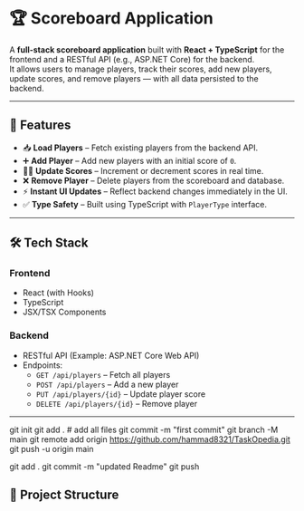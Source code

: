 # 🏆 Scoreboard Application

A **full-stack scoreboard application** built with **React + TypeScript** for the frontend and a RESTful API (e.g., ASP.NET Core) for the backend.  
It allows users to manage players, track their scores, add new players, update scores, and remove players — with all data persisted to the backend.

---

## 🚀 Features

- 📥 **Load Players** – Fetch existing players from the backend API.
- ➕ **Add Player** – Add new players with an initial score of `0`.
- 🔼🔽 **Update Scores** – Increment or decrement scores in real time.
- ❌ **Remove Player** – Delete players from the scoreboard and database.
- ⚡ **Instant UI Updates** – Reflect backend changes immediately in the UI.
- ✅ **Type Safety** – Built using TypeScript with `PlayerType` interface.

---

## 🛠️ Tech Stack

### Frontend
- React (with Hooks)
- TypeScript
- JSX/TSX Components

### Backend
- RESTful API (Example: ASP.NET Core Web API)
- Endpoints:
  - `GET /api/players` – Fetch all players
  - `POST /api/players` – Add a new player
  - `PUT /api/players/{id}` – Update player score
  - `DELETE /api/players/{id}` – Remove player

---


git init
git add .        # add all files
git commit -m "first commit"
git branch -M main
git remote add origin https://github.com/hammad8321/TaskOpedia.git
git push -u origin main


git add .
git commit -m "updated Readme"
git push


## 📂 Project Structure

